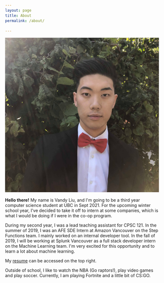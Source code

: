 ```yaml
---
layout: page
title: About
permalink: /about/

---
```


![Me (Recently!!)](/assets/author.jpg)

**Hello there!** My name is Vandy Liu, and I'm going to be a third year computer science student at UBC in Sept 2021. For the upcoming winter school year, I've decided to take it off to intern at some companies, which is what I would be doing if I were in the co-op program.

During my second year, I was a lead teaching assistant for CPSC 121.
In the summer of 2019, I was an AFE SDE Intern at Amazon Vancouver on the Step Functions team. I mainly worked on an internal developer tool.
In the fall of 2019, I will be working at Splunk Vancouver as a full stack developer intern on the Machine Learning team. I'm very excited for this opportunity and to learn a lot about machine learning.

My [resume](/Resume.pdf) can be accessed on the top right.

Outside of school, I like to watch the NBA (Go raptors!), play video games and play soccer. Currently, I am playing Fortnite and a little bit of CS:GO.